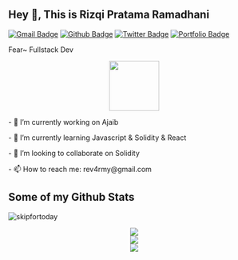 ## Hey 👋, This is Rizqi Pratama Ramadhani
[![Gmail Badge](https://img.shields.io/badge/-rev4rmy@gmail.com-c14438?style=flat&logo=Gmail&logoColor=white&link=mailto:rev4rmy@gmail.com)](mailto:rev4rmy@gmail.com) 
[![Github Badge](https://img.shields.io/badge/-skipfortoday-grey?style=flat&logo=github&logoColor=white&link=https://github.com/skipfortoday/)](https://www.github.com/skipfortoday/) [![Twitter Badge](https://img.shields.io/badge/-RizqiPratamaRa2-00acee?style=flat&logo=twitter&logoColor=white&link=https://twitter.com/RizqiPratamaRa2/)](https://www.twitter.com/RizqiPratamaRa2/) [![Portfolio Badge](https://img.shields.io/badge/portfolio-web-blue?style=flat&link=rev4rmy@gmail.co/)](rev4rmy@gmail.co/) <p align='left'>Fear~
Fullstack Dev</p>
<div id="header" align="center">
  <img src="https://media.giphy.com/media/M9gbBd9nbDrOTu1Mqx/giphy.gif" width="100"/>
</div>
<p> 
- 🔭 I’m currently working on Ajaib
</p>
<p>
- 🌱 I’m currently learning Javascript & Solidity & React
</p>
<p>
- 👯 I’m looking to collaborate on Solidity
</p>
<p>
- 📫 How to reach me: rev4rmy@gmail.com
</p>

## Some of my Github Stats
<p align=left> <img src=https://komarev.com/ghpvc/?username=skipfortoday alt=skipfortoday /> </p>

<p align="center">
  <a href="#" align="center">
    <img src="https://github-readme-stats.vercel.app/api?username=skipfortoday&show_icons=true&theme=dracula" />
  </a>
  <br/>
  <a href="#" align="center">
    <img src="https://github-readme-stats.vercel.app/api/top-langs/?username=skipfortoday&theme=dracula" />
  </a>
  <br/>
  <a href="#" align="center">
    <img src="https://github-readme-stats.vercel.app/api/wakatime?username=skipfortoday&theme=dracula" />
  </a>
</p>
<!--
**skipfortoday/skipfortoday** is a ✨ _special_ ✨ repository because its `README.md` (this file) appears on your GitHub profile.

Here are some ideas to get you started:

- 🔭 I’m currently working on ...
- 🌱 I’m currently learning ...
- 👯 I’m looking to collaborate on ...
- 🤔 I’m looking for help with ...
- 💬 Ask me about ...
- 📫 How to reach me: ...
- 😄 Pronouns: ...
- ⚡ Fun fact: ...
-->
